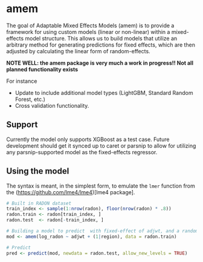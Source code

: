 # amem

The goal of Adaptable Mixed Effects Models (amem) is to provide a framework for using custom models (linear or non-linear) within a mixed-effects model structure. This allows us to build models that utilize an arbitrary method for generating predictions for fixed effects, which are then adjusted by calculating the linear form of random-effects.

**NOTE WELL: the amem package is very much a work in progress!! Not all planned functionality exists**

For instance

* Update to include additional model types (LightGBM, Standard Random Forest, etc.)
* Cross validation functionality.

## Support
Currently the model only supports XGBoost as a test case. Future development should get it synced up to caret or parsnip to allow for utilizing any parsnip-supported model as the fixed-effects regressor.

## Using the model

The syntax is meant, in the simplest form, to emulate the `lmer` function from the (https://github.com/lme4/lme4)[lme4 package].

``` r
# Built in RADON dataset
train_index <- sample(1:nrow(radon), floor(nrow(radon) * .8))
radon.train <- radon[train_index, ]
radon.test  <- radon[-train_index, ]

# Building a model to predict  with fixed-effect of adjwt, and a random-effect of region
mod <- amem(log_radon ~ adjwt + (1|region), data = radon.train)

# Predict
pred <- predict(mod, newdata = radon.test, allow_new_levels = TRUE)

```
